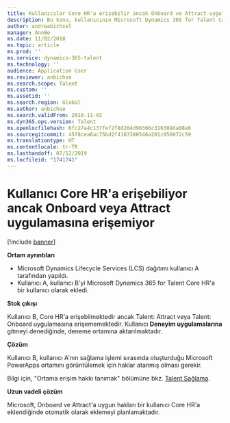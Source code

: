 ```yaml
---
title: Kullanıcılar Core HR'a erişebilir ancak Onboard ve Attract uygulamasına erişemez
description: Bu konu, kullanıcının Microsoft Dynamics 365 for Talent Core HR'a erişebildiği ancak Attract veya Onboard'a erişemediği sorunu ortadan kaldırmayı anlatır.
author: andreabichsel
manager: AnnBe
ms.date: 11/02/2018
ms.topic: article
ms.prod: ''
ms.service: dynamics-365-talent
ms.technology: ''
audience: Application User
ms.reviewer: anbichse
ms.search.scope: Talent
ms.custom: ''
ms.assetid: ''
ms.search.region: Global
ms.author: anbichse
ms.search.validFrom: 2018-11-02
ms.dyn365.ops.version: Talent
ms.openlocfilehash: 6fc27a4c137fef2f8d204d90366c316389da08e6
ms.sourcegitcommit: 45f8cea6ac75bd2f4187380546a201c056072c59
ms.translationtype: HT
ms.contentlocale: tr-TR
ms.lasthandoff: 07/12/2019
ms.locfileid: "1741741"
---
```

# <a name="user-can-access-core-hr-but-not-the-onboard-or-attract-app"></a>Kullanıcı Core HR'a erişebiliyor ancak Onboard veya Attract uygulamasına erişemiyor

[!include [banner](includes/banner.md)]

**Ortam ayrıntıları**

- Microsoft Dynamics Lifecycle Services (LCS) dağıtımı kullanıcı A tarafından yapıldı.
- Kullanıcı A, kullanıcı B'yi Microsoft Dynamics 365 for Talent Core HR'a bir kullanıcı olarak ekledi.

**Stok çıkışı**

Kullanıcı B, Core HR'a erişebilmektedir ancak Talent: Attract veya Talent: Onboard uygulamasına erişememektedir. Kullanıcı **Deneyim uygulamalarına** gitmeyi denediğinde, deneme ortamına aktarılmaktadır.

**Çözüm**

Kullanıcı B, kullanıcı A'nın sağlama işlemi sırasında oluşturduğu Microsoft PowerApps ortamını görüntülemek için haklar atanmış olması gerekir.

Bilgi için, "Ortama erişim hakkı tanımak" bölümüne bkz. [Talent Sağlama](https://docs.microsoft.com/dynamics365/unified-operations/talent/provisioning-talent).

**Uzun vadeli çözüm**

Microsoft, Onboard ve Attract'a uygun hakları bir kullanıcı Core HR'a eklendiğinde otomatik olarak eklemeyi planlamaktadır.
